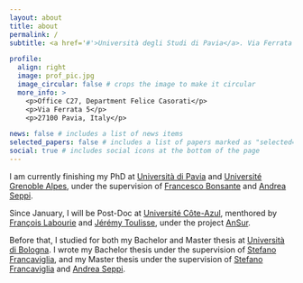 ```yaml
---
layout: about
title: about
permalink: /
subtitle: <a href='#'>Università degli Studi di Pavia</a>. Via Ferrata 5, 27100 Pavia, Italy.

profile:
  align: right
  image: prof_pic.jpg
  image_circular: false # crops the image to make it circular
  more_info: >
    <p>Office C27, Department Felice Casorati</p>
    <p>Via Ferrata 5</p>
    <p>27100 Pavia, Italy</p>

news: false # includes a list of news items
selected_papers: false # includes a list of papers marked as "selected={true}"
social: true # includes social icons at the bottom of the page
---
```


I am currently finishing my PhD at [Università di Pavia](https://matematica.unipv.it/) and [Université Grenoble Alpes](https://www-fourier.ujf-grenoble.fr/), under the supervision of [Francesco Bonsante](https://mate.unipv.it/~bonsante/) and [Andrea Seppi](http://seppi.perso.math.cnrs.fr/).

Since January, I will be Post-Doc at [Université Côte-Azul](https://math.univ-cotedazur.fr/), menthored by [François Labourie](http://flab.perso.math.cnrs.fr/) and [Jérémy Toulisse](https://math.univ-cotedazur.fr/~jtoulisse/main.html), under the project [AnSur](http://flab.perso.math.cnrs.fr/AnSur/).

Before that, I studied for both my Bachelor and Master thesis at [Università di Bologna](https://matematica.unibo.it/). I wrote my Bachelor thesis under the supervision of [Stefano Francaviglia](http://www.dm.unibo.it/~francavi/), and my Master thesis under the supervision of [Stefano Francaviglia](http://www.dm.unibo.it/~francavi/) and [Andrea Seppi](http://seppi.perso.math.cnrs.fr/).
